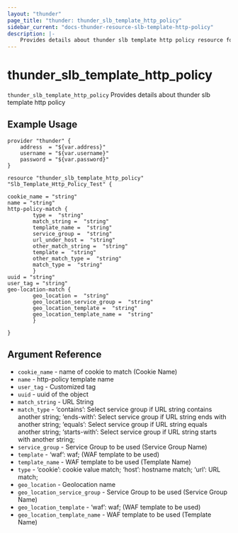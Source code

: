 ```yaml
---
layout: "thunder"
page_title: "thunder: thunder_slb_template_http_policy"
sidebar_current: "docs-thunder-resource-slb-template-http-policy"
description: |-
	Provides details about thunder slb template http policy resource for A10
---
```


# thunder\_slb\_template\_http\_policy

`thunder_slb_template_http_policy` Provides details about thunder slb template http policy
## Example Usage


```hcl
provider "thunder" {
    address  = "${var.address}"
    username = "${var.username}"  
    password = "${var.password}"
}

resource "thunder_slb_template_http_policy" "Slb_Template_Http_Policy_Test" {

cookie_name = "string"
name = "string"
http-policy-match {   
        type =  "string" 
        match_string =  "string" 
        template_name =  "string" 
        service_group =  "string" 
        url_under_host =  "string" 
        other_match_string =  "string" 
        template =  "string" 
        other_match_type =  "string" 
        match_type =  "string" 
        }
uuid = "string"
user_tag = "string"
geo-location-match {   
        geo_location =  "string" 
        geo_location_service_group =  "string" 
        geo_location_template =  "string" 
        geo_location_template_name =  "string" 
        }
 
}

```

## Argument Reference

* `cookie_name` - name of cookie to match (Cookie Name)
* `name` - http-policy template name
* `user_tag` - Customized tag
* `uuid` - uuid of the object
* `match_string` - URL String
* `match_type` - ‘contains’: Select service group if URL string contains another string; ‘ends-with’: Select service group if URL string ends with another string; ‘equals’: Select service group if URL string equals another string; ‘starts-with’: Select service group if URL string starts with another string;
* `service_group` - Service Group to be used (Service Group Name)
* `template` - ‘waf’: waf;  (WAF template to be used)
* `template_name` - WAF template to be used (Template Name)
* `type` - ‘cookie’: cookie value match; ‘host’: hostname match; ‘url’: URL match;
* `geo_location` - Geolocation name
* `geo_location_service_group` - Service Group to be used (Service Group Name)
* `geo_location_template` - ‘waf’: waf;  (WAF template to be used)
* `geo_location_template_name` - WAF template to be used (Template Name)
